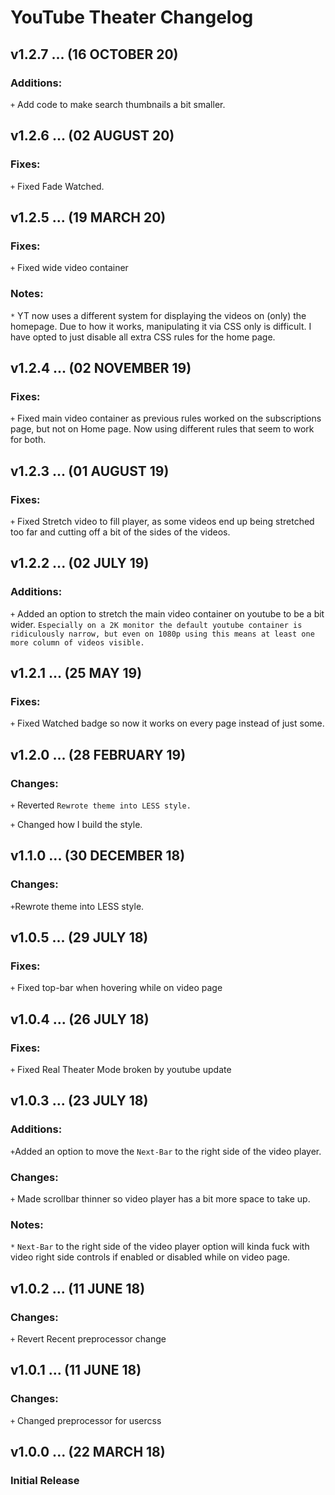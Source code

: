 # YouTube Theater Changelog

## v1.2.7 ... (16 OCTOBER 20)

### Additions:
`+` Add code to make search thumbnails a bit smaller.

## v1.2.6 ... (02 AUGUST 20)

### Fixes:
`+` Fixed Fade Watched.

## v1.2.5 ... (19 MARCH 20)

### Fixes:
`+` Fixed wide video container

### Notes:
`*` YT now uses a different system for displaying the videos on (only) the homepage. Due to how it works, manipulating it via CSS only is difficult. I have opted to just disable all extra CSS rules for the home page.

## v1.2.4 ... (02 NOVEMBER 19)

### Fixes:
`+` Fixed main video container as previous rules worked on the subscriptions page, but not on Home page. Now using different rules that seem to work for both.

## v1.2.3 ... (01 AUGUST 19)

### Fixes:
`+` Fixed Stretch video to fill player, as some videos end up being stretched too far and cutting off a bit of the sides of the videos.

## v1.2.2 ... (02 JULY 19)

### Additions:
`+` Added an option to stretch the main video container on youtube to be a bit wider. `Especially on a 2K monitor the default youtube container is ridiculously narrow, but even on 1080p using this means at least one more column of videos visible.`

## v1.2.1 ... (25 MAY 19)

### Fixes:
`+` Fixed Watched badge so now it works on every page instead of just some.

## v1.2.0 ... (28 FEBRUARY 19)

### Changes:
`+` Reverted `Rewrote theme into LESS style.`

`+` Changed how I build the style.

## v1.1.0 ... (30 DECEMBER 18)

### Changes:
`+`Rewrote theme into LESS style.

## v1.0.5 ... (29 JULY 18)

### Fixes:
`+` Fixed top-bar when hovering while on video page

## v1.0.4 ... (26 JULY 18)

### Fixes:
`+` Fixed Real Theater Mode broken by youtube update

## v1.0.3 ... (23 JULY 18)

### Additions:
`+`Added an option to move the `Next-Bar` to the right side of the video player.

### Changes:
`+` Made scrollbar thinner so video player has a bit more space to take up.

### Notes:
`*` `Next-Bar` to the right side of the video player option will kinda fuck with video right side controls if enabled or disabled while on video page.

## v1.0.2 ... (11 JUNE 18)

### Changes:
`+` Revert Recent preprocessor change

## v1.0.1 ... (11 JUNE 18)

### Changes:
`+` Changed preprocessor for usercss

## v1.0.0 ... (22 MARCH 18)

### Initial Release

